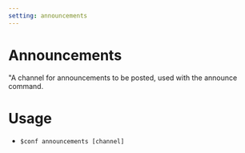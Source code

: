 ```yaml
---
setting: announcements
---
```


# Announcements

"A channel for announcements to be posted, used with the announce command.

# Usage

- `$conf announcements [channel]`
